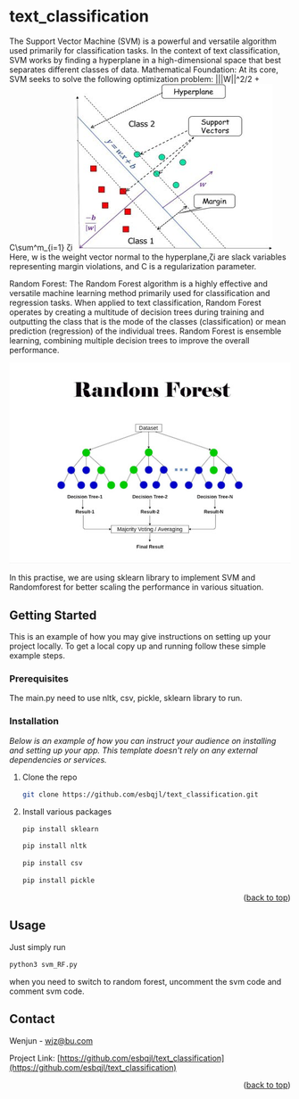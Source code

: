 # text_classification
The Support Vector Machine (SVM) is a powerful and versatile algorithm used primarily for classification tasks. In the context of text classification,
SVM works by finding a hyperplane in a high-dimensional space that best separates different classes of data.
Mathematical Foundation:
At its core, SVM seeks to solve the following optimization problem:
|||W||^2/2 + C\sum^m_{i=1} ζi
![alt text](https://github.com/esbqjl/text_classification/blob/main/svm_1.jpg)
Here, w is the weight vector normal to the hyperplane,ζi are slack variables representing margin violations, and C is a regularization parameter.

Random Forest:
The Random Forest algorithm is a highly effective and versatile machine learning method primarily used for classification and regression tasks.
When applied to text classification, Random Forest operates by creating a multitude of decision trees during training and outputting the class that is the mode of the classes (classification)
or mean prediction (regression) of the individual trees. Random Forest is ensemble learning, combining multiple decision trees to improve the overall performance.

![alt text](https://github.com/esbqjl/text_classification/blob/main/RF_1.jpg)

In this practise, we are using sklearn library to implement SVM and Randomforest for better scaling the performance in various situation.

## Getting Started

This is an example of how you may give instructions on setting up your project locally.
To get a local copy up and running follow these simple example steps.

### Prerequisites

The main.py need to use nltk, csv, pickle, sklearn library to run.

### Installation

_Below is an example of how you can instruct your audience on installing and setting up your app. This template doesn't rely on any external dependencies or services._

1. Clone the repo
   ```sh
   git clone https://github.com/esbqjl/text_classification.git
   ```
2. Install various packages
   ```sh
   pip install sklearn
   ```
   ```sh
   pip install nltk
   ```
   ```sh
   pip install csv
   ```
   ```sh
   pip install pickle
   ```
<p align="right">(<a href="#readme-top">back to top</a>)</p>



<!-- USAGE EXAMPLES -->
## Usage

Just simply run 
 ```sh
python3 svm_RF.py
 ```
when you need to switch to random forest, uncomment the svm code and comment svm code.


<!-- Contact -->
## Contact

Wenjun - wjz@bu.com

Project Link: [https://github.com/esbqjl/text_classification](https://github.com/esbqjl/text_classification)

<p align="right">(<a href="#readme-top">back to top</a>)</p>






